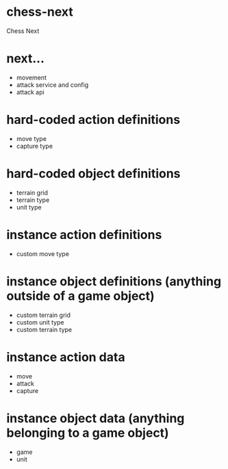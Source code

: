 # chess-next
Chess Next

# next...
- movement
- attack service and config
- attack api

# hard-coded action definitions
- move type
- capture type

# hard-coded object definitions
- terrain grid
- terrain type
- unit type

# instance action definitions
- custom move type

# instance object definitions (anything outside of a game object)
- custom terrain grid
- custom unit type
- custom terrain type

# instance action data
- move
- attack
- capture

# instance object data (anything belonging to a game object)
- game
- unit
